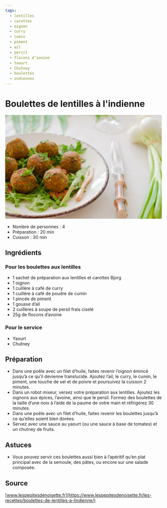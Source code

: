 ```yaml
---
tags: 
  - lentilles
  - carottes
  - oignon
  - curry
  - cumin
  - piment
  - ail
  - persil
  - flocons d’avoine
  - Yaourt
  - Chutney
  - boulettes
  - indiennes
---
```


# Boulettes de lentilles à l'indienne

![Image d'illustration](./images/boulettes_de_lentilles_a_l_indienne.jpg)

- Nombre de personnes : 4
- Préparation : 20 min
- Cuisson : 30 min

## Ingrédients

### Pour les boulettes aux lentilles

- 1 sachet de préparation aux lentilles et carottes Bjorg
- 1 oignon
- 1 cuillère à café de curry
- 1 cuillère à café de poudre de cumin
- 1 pincée de piment
- 1 gousse d’ail
- 2 cuillères à soupe de persil frais ciselé
- 25g de flocons d’avoine

### Pour le service

- Yaourt
- Chutney

## Préparation

- Dans une poêle avec un filet d’huile, faites revenir l’oignon émincé jusqu’à ce qu’il devienne translucide. Ajoutez l’ail, le curry, le cumin, le piment, une touche de sel et de poivre et poursuivez la cuisson 2 minutes.
- Dans un robot mixeur, versez votre préparation aux lentilles. Ajoutez les oignons aux épices, l’avoine, ainsi que le persil. Formez des boulettes de la taille d’une noix à l’aide de la paume de votre main et réfrigérez 30 minutes.
- Dans une poêle avec un filet d’huile, faites revenir les boulettes jusqu’à ce qu’elles soient bien dorées.
- Servez avec une sauce au yaourt (ou une sauce à base de tomates) et un chutney de fruits.

## Astuces

- Vous pouvez servir ces boulettes aussi bien à l’apéritif qu’en plat principal avec de la semoule, des pâtes, ou encore sur une salade composée.

## Source

[www.lespepitesdenoisette.fr](https://www.lespepitesdenoisette.fr/les-recettes/boulettes-de-lentilles-a-lindienne/)
